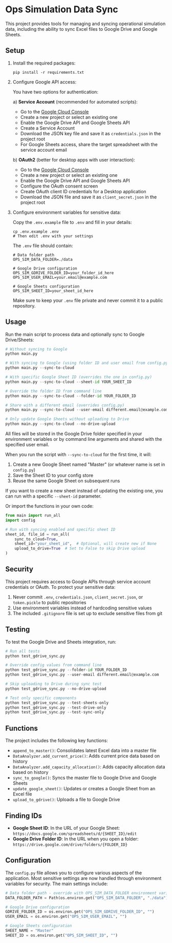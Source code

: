 # Ops Simulation Data Sync

This project provides tools for managing and syncing operational simulation data, including the ability to sync Excel files to Google Drive and Google Sheets.

## Setup

1. Install the required packages:
   ```
   pip install -r requirements.txt
   ```

2. Configure Google API access:
   
   You have two options for authentication:

   a) **Service Account** (recommended for automated scripts):
      - Go to the [Google Cloud Console](https://console.cloud.google.com/)
      - Create a new project or select an existing one
      - Enable the Google Drive API and Google Sheets API
      - Create a Service Account
      - Download the JSON key file and save it as `credentials.json` in the project root
      - For Google Sheets access, share the target spreadsheet with the service account email

   b) **OAuth2** (better for desktop apps with user interaction):
      - Go to the [Google Cloud Console](https://console.cloud.google.com/)
      - Create a new project or select an existing one
      - Enable the Google Drive API and Google Sheets API
      - Configure the OAuth consent screen
      - Create OAuth client ID credentials for a Desktop application
      - Download the JSON file and save it as `client_secret.json` in the project root

3. Configure environment variables for sensitive data:
   
   Copy the `.env.example` file to `.env` and fill in your details:
   ```
   cp .env.example .env
   # Then edit .env with your settings
   ```

   The `.env` file should contain:
   ```
   # Data folder path
   OPS_SIM_DATA_FOLDER=./data

   # Google Drive configuration
   OPS_SIM_GDRIVE_FOLDER_ID=your_folder_id_here
   OPS_SIM_USER_EMAIL=your.email@example.com

   # Google Sheets configuration
   OPS_SIM_SHEET_ID=your_sheet_id_here
   ```

   Make sure to keep your `.env` file private and never commit it to a public repository.

## Usage

Run the main script to process data and optionally sync to Google Drive/Sheets:

```python
# Without syncing to Google
python main.py

# With syncing to Google (using folder ID and user email from config.py)
python main.py --sync-to-cloud

# With specific Google Sheet ID (overrides the one in config.py)
python main.py --sync-to-cloud --sheet-id YOUR_SHEET_ID

# Override the folder ID from command line
python main.py --sync-to-cloud --folder-id YOUR_FOLDER_ID

# Share with a different email (overrides config.py)
python main.py --sync-to-cloud --user-email different.email@example.com

# Only update Google Sheets without uploading to Drive
python main.py --sync-to-cloud --no-drive-upload
```

All files will be stored in the Google Drive folder specified in your environment variables or by command line arguments and shared with the specified user email.

When you run the script with `--sync-to-cloud` for the first time, it will:
1. Create a new Google Sheet named "Master" (or whatever name is set in `config.py`)
2. Save the Sheet ID to your config store
3. Reuse the same Google Sheet on subsequent runs

If you want to create a new sheet instead of updating the existing one, you can run with a specific `--sheet-id` parameter.

Or import the functions in your own code:

```python
from main import run_all
import config

# Run with syncing enabled and specific sheet ID
sheet_id, file_id = run_all(
    sync_to_cloud=True,
    sheet_id="your_sheet_id",  # Optional, will create new if None
    upload_to_drive=True  # Set to False to skip Drive upload
)
```

## Security

This project requires access to Google APIs through service account credentials or OAuth. To protect your sensitive data:

1. Never commit `.env`, `credentials.json`, `client_secret.json`, or `token.pickle` to public repositories
2. Use environment variables instead of hardcoding sensitive values
3. The included `.gitignore` file is set up to exclude sensitive files from git

## Testing

To test the Google Drive and Sheets integration, run:

```python
# Run all tests
python test_gdrive_sync.py

# Override config values from command line
python test_gdrive_sync.py --folder-id YOUR_FOLDER_ID
python test_gdrive_sync.py --user-email different.email@example.com

# Skip uploading to Drive during sync test
python test_gdrive_sync.py --no-drive-upload

# Test only specific components
python test_gdrive_sync.py --test-sheets-only
python test_gdrive_sync.py --test-drive-only
python test_gdrive_sync.py --test-sync-only
```

## Functions

The project includes the following key functions:

- `append_to_master()`: Consolidates latest Excel data into a master file
- `DataAnalyzer.add_current_price()`: Adds current price data based on history
- `DataAnalyzer.add_capacity_allocation()`: Adds capacity allocation data based on history
- `sync_to_google()`: Syncs the master file to Google Drive and Google Sheets
- `update_google_sheet()`: Updates or creates a Google Sheet from an Excel file
- `upload_to_gdrive()`: Uploads a file to Google Drive

## Finding IDs

- **Google Sheet ID**: In the URL of your Google Sheet: `https://docs.google.com/spreadsheets/d/{SHEET_ID}/edit`
- **Google Drive Folder ID**: In the URL when you open a folder: `https://drive.google.com/drive/folders/{FOLDER_ID}` 

## Configuration

The `config.py` file allows you to configure various aspects of the application. Most sensitive settings are now handled through environment variables for security. The main settings include:

```python
# Data folder path - override with OPS_SIM_DATA_FOLDER environment variable
DATA_FOLDER_PATH = Path(os.environ.get("OPS_SIM_DATA_FOLDER", "./data"))

# Google Drive configuration
GDRIVE_FOLDER_ID = os.environ.get("OPS_SIM_GDRIVE_FOLDER_ID", "")
USER_EMAIL = os.environ.get("OPS_SIM_USER_EMAIL", "")

# Google Sheets configuration
SHEET_NAME = "Master"
SHEET_ID = os.environ.get("OPS_SIM_SHEET_ID", "")
```